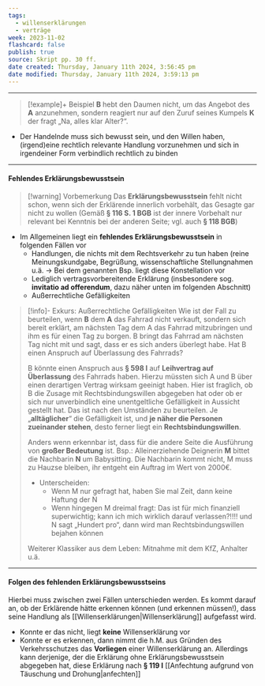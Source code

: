 ```yaml
---
tags:
  - willenserklärungen
  - verträge
week: 2023-11-02
flashcard: false
publish: true
source: Skript pp. 30 ff.
date created: Thursday, January 11th 2024, 3:56:45 pm
date modified: Thursday, January 11th 2024, 3:59:13 pm
---
```

***

> [!example]+ Beispiel 
> **B** hebt den Daumen nicht, um das Angebot des **A** anzunehmen, sondern reagiert nur auf den Zuruf seines Kumpels **K** der fragt „Na, alles klar Alter?“.

- Der Handelnde muss sich bewusst sein, und den Willen haben, (irgend)eine rechtlich relevante Handlung vorzunehmen und sich in irgendeiner Form verbindlich rechtlich zu binden

***
#### Fehlendes Erklärungsbewusstsein

> [!warning] Vorbemerkung 
> Das **Erklärungsbewusstsein** fehlt nicht schon, wenn sich der Erklärende innerlich vorbehält, das Gesagte gar nicht zu wollen (Gemäß **§ 116 S. 1 BGB** ist der innere Vorbehalt nur relevant bei Kenntnis bei der anderen Seite; vgl. auch **§ 118 BGB**)

- Im Allgemeinen liegt ein **fehlendes Erklärungsbewusstsein** in folgenden Fällen vor
	- Handlungen, die nichts mit dem Rechtsverkehr zu tun haben (reine Meinungskundgabe, Begrüßung, wissenschaftliche Stellungnahmen u.ä. → Bei dem genannten Bsp. liegt diese Konstellation vor
	- Lediglich vertragsvorbereitende Erklärung (insbesondere sog. **invitatio ad offerendum**, dazu näher unten im folgenden Abschnitt)
	- Außerrechtliche Gefälligkeiten

> [!info]- Exkurs: Außerrechtliche Gefälligkeiten 
> Wie ist der Fall zu beurteilen, wenn **B** dem **A** das Fahrrad nicht verkauft, sondern sich bereit erklärt, am nächsten Tag dem A das Fahrrad mitzubringen und ihm es für einen Tag zu borgen. B bringt das Fahrrad am nächsten Tag nicht mit und sagt, dass er es sich anders überlegt habe. Hat B einen Anspruch auf Überlassung des Fahrrads?
> 
> B könnte einen Anspruch aus **§ 598 I** auf **Leihvertrag auf Überlassung** des Fahrrads haben. Hierzu müssten sich A und B über einen derartigen Vertrag wirksam geeinigt haben. Hier ist fraglich, ob B die Zusage mit Rechtsbindungswillen abgegeben hat oder ob er sich nur unverbindlich eine unentgeltliche Gefälligkeit in Aussicht gestellt hat. Das ist nach den Umständen zu beurteilen. Je „**alltäglicher**“ die Gefälligkeit ist, und **je näher die Personen zueinander stehen**, desto ferner liegt ein **Rechtsbindungswillen**.
> 
> Anders wenn erkennbar ist, dass für die andere Seite die Ausführung von **großer Bedeutung** ist. Bsp.: Alleinerziehende Deignerin **M** bittet die Nachbarin **N** um Babysitting. Die Nachbarin kommt nicht, M muss zu Hauzse bleiben, ihr entgeht ein Auftrag im Wert von 2000€.
> 
> - Unterscheiden:
> 	- Wenn M nur gefragt hat, haben Sie mal Zeit, dann keine Haftung der N
> 	- Wenn hingegen M dreimal fragt: Das ist für mich finanziell superwichtig; kann ich mich wirklich darauf verlassen?!!!! und N sagt „Hundert pro“, dann wird man Rechtsbindungswillen bejahen können
> 
> Weiterer Klassiker aus dem Leben: Mitnahme mit dem KfZ, Anhalter u.ä.

***
#### Folgen des fehlenden Erklärungsbewusstseins

Hierbei muss zwischen zwei Fällen unterschieden werden. Es kommt darauf an, ob der Erklärende hätte erkennen können (und erkennen müssen!), dass seine Handlung als [[Willenserklärungen|Willenserklärung]] aufgefasst wird.

- Konnte er das nicht, liegt **keine** Willenserklärung vor
- Konnte er es erkennen, dann nimmt die h.M. aus Gründen des Verkehrsschutzes das **Vorliegen** einer Willenserklärung an. Allerdings kann derjenige, der die Erklärung ohne Erklärungsbewusstsein abgegeben hat, diese Erklärung nach **§ 119 I** [[Anfechtung aufgrund von Täuschung und Drohung|anfechten]]
